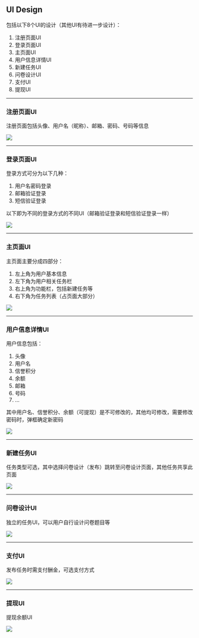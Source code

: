 ## UI Design

包括以下8个UI的设计（其他UI有待进一步设计）：

1. 注册页面UI
2. 登录页面UI
3. 主页面UI
4. 用户信息详情UI
5. 新建任务UI
6. 问卷设计UI
7. 支付UI
8. 提现UI

---

### 注册页面UI

注册页面包括头像、用户名（昵称）、邮箱、密码、号码等信息

![](<https://github.com/penglsh/images/raw/master/sad_UI_design/register.png>)

---

### 登录页面UI

登录方式可分为以下几种：

1. 用户名密码登录
2. 邮箱验证登录
3. 短信验证登录

以下即为不同的登录方式的不同UI（邮箱验证登录和短信验证登录一样）

![](https://github.com/penglsh/images/raw/master/sad_UI_design/login.png)

---

### 主页面UI

主页面主要分成四部分：

1. 左上角为用户基本信息
2. 左下角为用户相关任务栏
3. 右上角为功能栏，包括新建任务等
4. 右下角为任务列表（占页面大部分）

![](<https://github.com/penglsh/images/raw/master/sad_UI_design/mainpage.png>)

---

### 用户信息详情UI

用户信息包括：

1. 头像
2. 用户名
3. 信誉积分
4. 余额
5. 邮箱
6. 号码
7. ...

其中用户名、信誉积分、余额（可提现）是不可修改的，其他均可修改，需要修改密码时，弹框确定新密码

![](https://github.com/penglsh/images/raw/master/sad_UI_design/user_info.png)

---

### 新建任务UI

任务类型可选，其中选择问卷设计（发布）跳转至问卷设计页面，其他任务共享此页面

![](<https://github.com/penglsh/images/raw/master/sad_UI_design/new_mission.png>)

---

### 问卷设计UI

独立的任务UI，可以用户自行设计问卷题目等

![](<https://github.com/penglsh/images/raw/master/sad_UI_design/survey_design.png>)

---

### 支付UI

发布任务时需支付酬金，可选支付方式

![](<https://github.com/penglsh/images/raw/master/sad_UI_design/pay.png>)

---

### 提现UI

提现余额UI

![](<https://github.com/penglsh/images/raw/master/sad_UI_design/withdraw.png>)

